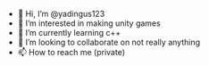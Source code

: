 - 👋 Hi, I’m @yadingus123
- 👀 I’m interested in making unity games
- 🌱 I’m currently learning c++
- 💞️ I’m looking to collaborate on not really anything
- 📫 How to reach me (private)

<!---
yadingus123/yadingus123 is a ✨ special ✨ repository because its `README.md` (this file) appears on your GitHub profile.
You can click the Preview link to take a look at your changes.
--->
